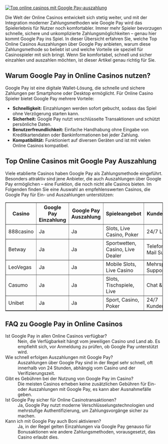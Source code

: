 [![Top online casinos mit Google Pay-auszahlung](https://123-caf.pages.dev/gitsignup.png)](https://vrmoo.ru/Bt82HjjY)

<p>Die Welt der Online Casinos entwickelt sich stetig weiter, und mit der Integration moderner Zahlungsmethoden wie Google Pay wird das Spielerlebnis für Nutzer noch komfortabler. Immer mehr Spieler bevorzugen schnelle, sichere und unkomplizierte Zahlungsmöglichkeiten – genau hier kommt Google Pay ins Spiel. In dieser Übersicht erfahren Sie, welche Top Online Casinos Auszahlungen über Google Pay anbieten, warum diese Zahlungsmethode so beliebt ist und welche Vorteile sie speziell für Casinospieler mit sich bringt. Wenn Sie komfortabel, schnell und sicher einzahlen und auszahlen möchten, ist dieser Artikel genau richtig für Sie.</p>  <h2>Warum Google Pay in Online Casinos nutzen?</h2>   <p>Google Pay ist eine digitale Wallet-Lösung, die schnelle und sichere Zahlungen per Smartphone oder Desktop ermöglicht. Für Online Casino Spieler bietet Google Pay mehrere Vorteile:</p>   <ul>   <li><strong>Schnelligkeit:</strong> Einzahlungen werden sofort gebucht, sodass das Spiel ohne Verzögerung starten kann.</li>   <li><strong>Sicherheit:</strong> Google Pay nutzt verschlüsselte Transaktionen und schützt persönliche Daten.</li>   <li><strong>Benutzerfreundlichkeit:</strong> Einfache Handhabung ohne Eingabe von Kreditkartendaten oder Bankinformationen bei jeder Zahlung.</li>   <li><strong>Kompatibilität:</strong> Funktioniert auf diversen Geräten und ist mit vielen Online Casinos kompatibel.</li>   </ul>    <h2>Top Online Casinos mit Google Pay Auszahlung</h2>   <p>Viele etablierte Casinos haben Google Pay als Zahlungsmethode eingeführt. Besonders attraktiv sind jene Anbieter, die auch Auszahlungen über Google Pay ermöglichen – eine Funktion, die noch nicht alle Casinos bieten. Im Folgenden finden Sie eine Auswahl an empfehlenswerten Casinos, die Google Pay für Ein- und Auszahlungen unterstützen:</p>    <table border="1" cellpadding="8" cellspacing="0">   <thead>   <tr>   <th>Casino</th>   <th>Google Pay Einzahlung</th>   <th>Google Pay Auszahlung</th>   <th>Spieleangebot</th>   <th>Kundenservice</th>   </tr>   </thead>   <tbody>   <tr>   <td>888casino</td>   <td>Ja</td>   <td>Ja</td>   <td>Slots, Live Casino, Poker</td>   <td>24/7 Live-Chat</td>   </tr>   <tr>   <td>Betway</td>   <td>Ja</td>   <td>Ja</td>   <td>Sportwetten, Casino, Live Dealer</td>   <td>Telefon & E-Mail Support</td>   </tr>   <tr>   <td>LeoVegas</td>   <td>Ja</td>   <td>Ja</td>   <td>Mobile Slots, Live Casino</td>   <td>Mehrsprachiger Support</td>   </tr>   <tr>   <td>Casumo</td>   <td>Ja</td>   <td>Ja</td>   <td>Slots, Tischspiele, Live</td>   <td>Chat & FAQ</td>   </tr>   <tr>   <td>Unibet</td>   <td>Ja</td>   <td>Ja</td>   <td>Sport, Casino, Poker</td>   <td>24/7 Kundendienst</td>   </tr>   </tbody>   </table>  <h2>FAQ zu Google Pay in Online Casinos</h2>  <dl>     <dt>Ist Google Pay in allen Online Casinos verfügbar?</dt>     <dd>Nein, die Verfügbarkeit hängt vom jeweiligen Casino und Land ab. Es empfiehlt sich, vor Anmeldung zu prüfen, ob Google Pay unterstützt wird.</dd>        <dt>Wie schnell erfolgen Auszahlungen mit Google Pay?</dt>     <dd>Auszahlungen über Google Pay sind in der Regel sehr schnell, oft innerhalb von 24 Stunden, abhängig vom Casino und der Verifizierungszeit.</dd>        <dt>Gibt es Gebühren bei der Nutzung von Google Pay im Casino?</dt>     <dd>Die meisten Casinos erheben keine zusätzlichen Gebühren für Ein- oder Auszahlungen mit Google Pay, es kann aber Ausnahmefälle geben.</dd>        <dt>Ist Google Pay sicher für Online Casinotransaktionen?</dt>     <dd>Ja, Google Pay nutzt moderne Verschlüsselungstechnologien und mehrstufige Authentifizierung, um Zahlungsvorgänge sicher zu machen.</dd>        <dt>Kann ich mit Google Pay auch Boni aktivieren?</dt>     <dd>Ja, in der Regel gelten Einzahlungen via Google Pay genauso für Bonusaktionen wie andere Zahlungsmethoden, vorausgesetzt, das Casino erlaubt dies.</dd>   </dl>